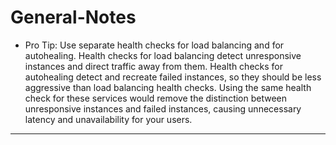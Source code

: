 # General-Notes
- Pro Tip: Use separate health checks for load balancing and for autohealing. Health checks for load balancing detect unresponsive instances and direct traffic away from them. Health checks for autohealing detect and recreate failed instances, so they should be less aggressive than load balancing health checks. Using the same health check for these services would remove the distinction between unresponsive instances and failed instances, causing unnecessary latency and unavailability for your users.

---
